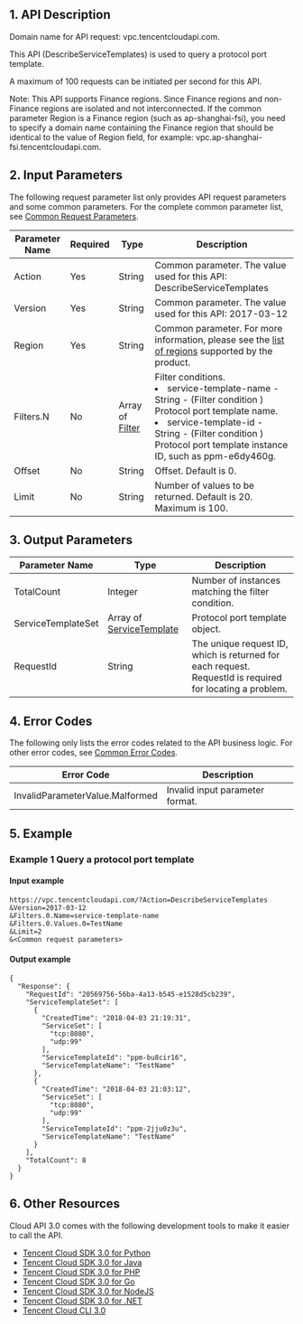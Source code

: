 ## 1. API Description

Domain name for API request: vpc.tencentcloudapi.com.

This API (DescribeServiceTemplates) is used to query a protocol port template.

A maximum of 100 requests can be initiated per second for this API.

Note: This API supports Finance regions. Since Finance regions and non-Finance regions are isolated and not interconnected. If the common parameter Region is a Finance region (such as ap-shanghai-fsi), you need to specify a domain name containing the Finance region that should be identical to the value of Region field, for example: vpc.ap-shanghai-fsi.tencentcloudapi.com.



## 2. Input Parameters

The following request parameter list only provides API request parameters and some common parameters. For the complete common parameter list, see [Common Request Parameters](/document/api/215/15692).

| Parameter Name | Required | Type | Description |
|---------|---------|---------|---------|
| Action | Yes | String | Common parameter. The value used for this API: DescribeServiceTemplates |
| Version | Yes |  String | Common parameter. The value used for this API: 2017-03-12 |
| Region | Yes |  String | Common parameter. For more information, please see the [list of regions](/document/api/215/15692#.E5.9C.B0.E5.9F.9F.E5.88.97.E8.A1.A8) supported by the product. |
| Filters.N | No | Array of [Filter](/document/api/215/##Filter) | Filter conditions.<br/><li> service-template-name - String - (Filter condition ) Protocol port template name.</li><li> service-template-id - String - (Filter condition ) Protocol port template instance ID, such as ppm-e6dy460g.</li> |
| Offset | No | String | Offset. Default is 0. |
| Limit | No | String | Number of values to be returned. Default is 20. Maximum is 100. |

## 3. Output Parameters

| Parameter Name | Type | Description |
|---------|---------|---------|
| TotalCount | Integer | Number of instances matching the filter condition. |
| ServiceTemplateSet | Array of [ServiceTemplate](/document/api/215/##ServiceTemplate) | Protocol port template object. |
| RequestId | String | The unique request ID, which is returned for each request. RequestId is required for locating a problem. |

## 4. Error Codes

The following only lists the error codes related to the API business logic. For other error codes, see [Common Error Codes](/document/api/215/15694#.E5.85.AC.E5.85.B1.E9.94.99.E8.AF.AF.E7.A0.81).

| Error Code | Description |
|---------|---------|
| InvalidParameterValue.Malformed | Invalid input parameter format. |

## 5. Example

### Example 1 Query a protocol port template

#### Input example

```
https://vpc.tencentcloudapi.com/?Action=DescribeServiceTemplates
&Version=2017-03-12
&Filters.0.Name=service-template-name
&Filters.0.Values.0=TestName
&Limit=2
&<Common request parameters>
```

#### Output example

```
{
  "Response": {
    "RequestId": "20569756-56ba-4a13-b545-e1528d5cb239",
    "ServiceTemplateSet": [
      {
        "CreatedTime": "2018-04-03 21:19:31",
        "ServiceSet": [
          "tcp:8080",
          "udp:99"
        ],
        "ServiceTemplateId": "ppm-bu8cir16",
        "ServiceTemplateName": "TestName"
      },
      {
        "CreatedTime": "2018-04-03 21:03:12",
        "ServiceSet": [
          "tcp:8080",
          "udp:99"
        ],
        "ServiceTemplateId": "ppm-2jju0z3u",
        "ServiceTemplateName": "TestName"
      }
    ],
    "TotalCount": 8
  }
}
```


## 6. Other Resources

Cloud API 3.0 comes with the following development tools to make it easier to call the API.

* [Tencent Cloud SDK 3.0 for Python](https://github.com/TencentCloud/tencentcloud-sdk-python)
* [Tencent Cloud SDK 3.0 for Java](https://github.com/TencentCloud/tencentcloud-sdk-java)
* [Tencent Cloud SDK 3.0 for PHP](https://github.com/TencentCloud/tencentcloud-sdk-php)
* [Tencent Cloud SDK 3.0 for Go](https://github.com/TencentCloud/tencentcloud-sdk-go)
* [Tencent Cloud SDK 3.0 for NodeJS](https://github.com/TencentCloud/tencentcloud-sdk-nodejs)
* [Tencent Cloud SDK 3.0 for .NET](https://github.com/TencentCloud/tencentcloud-sdk-dotnet)
* [Tencent Cloud CLI 3.0](https://cloud.tencent.com/document/product/440/6176)

